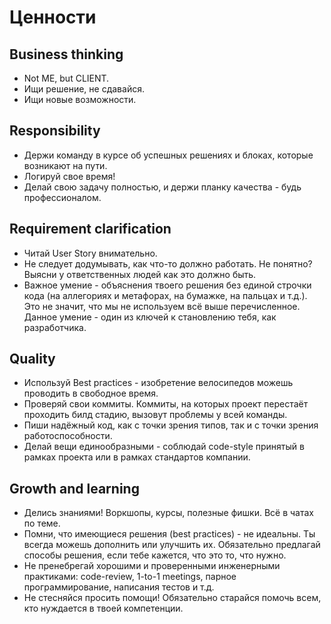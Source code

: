 # Ценности 

## Business thinking 

- Not ME, but CLIENT. 
- Ищи решение, не сдавайся. 
- Ищи новые возможности.

## Responsibility 

- Держи команду в курсе об успешных решениях и блоках, которые возникают на пути. 
- Логируй свое время! 
- Делай свою задачу полностью, и держи планку качества - будь профессионалом. 

## Requirement clarification 

- Читай User Story внимательно. 
- Не следует додумывать, как что-то должно работать. Не понятно? Выясни у ответственных людей как это должно быть. 
- Важное умение - объяснения твоего решения без единой строчки кода (на аллегориях и метафорах, на бумажке, на пальцах и т.д.). 
Это не значит, что мы не используем всё выше перечисленное. Данное умение - один из ключей к становлению тебя, как разработчика.

## Quality 

- Используй Best practices - изобретение велосипедов можешь проводить в свободное время.
- Проверяй свои коммиты. Коммиты, на которых проект перестаёт проходить билд стадию, вызовут проблемы у всей команды. 
- Пиши надёжный код, как с точки зрения типов, так и с точки зрения работоспособности. 
- Делай вещи единообразными - соблюдай code-style принятый в рамках проекта или в рамках стандартов компании.

## Growth and learning 

- Делись знаниями! Воркшопы, курсы, полезные фишки. Всё в чатах по теме.
- Помни, что имеющиеся решения (best practices) - не идеальны. Ты всегда можешь дополнить или улучшить их. 
Обязательно предлагай способы решения, если тебе кажется, что это то, что нужно.	
- Не пренебрегай хорошими и проверенными инженерными практиками: сode-review, 1-to-1 meetings, парное программирование, 
написания тестов и т.д.
- Не стесняйся просить помощи! Обязательно старайся помочь всем, кто нуждается в твоей компетенции.

